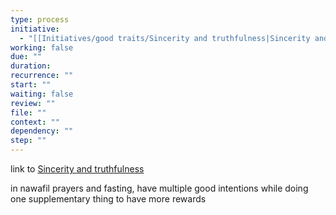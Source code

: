 ```yaml
---
type: process
initiative:
  - "[[Initiatives/good traits/Sincerity and truthfulness|Sincerity and truthfulness]]"
working: false
due: ""
duration: 
recurrence: ""
start: ""
waiting: false
review: ""
file: ""
context: ""
dependency: ""
step: ""
---
```


link to [Sincerity and truthfulness](Initiatives/good%20traits/Sincerity%20and%20truthfulness.md)

in nawafil prayers and fasting, have multiple good intentions while doing one supplementary thing to have more rewards
